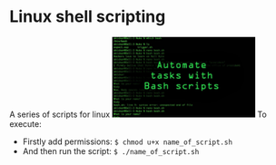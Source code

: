 # Linux shell scripting

A series of scripts for linux
<img src="src/assets/img/AutomateTasksWBashScripts.jpg" width="50%"/>
To execute:
* Firstly add permissions: ```$ chmod u+x name_of_script.sh``` <br>
* And then run the script: ```$ ./name_of_script.sh```
